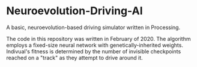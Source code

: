 # Neuroevolution-Driving-AI
A basic, neuroevolution-based driving simulator written in Processing.

The code in this repository was written in February of 2020. The algorithm employs a fixed-size neural network with genetically-inherited weights. Indivual's fitness is determined by the number of invisible checkpoints reached on a "track" as they attempt to drive around it.

